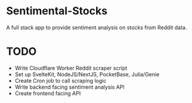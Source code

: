 # Sentimental-Stocks
A full stack app to provide sentiment analysis on stocks from Reddit data.

# TODO
- Write Cloudflare Worker Reddit scraper script
- Set up SvelteKit, NodeJS/NextJS, PocketBase, Julia/Genie 
- Create Cron job to call scraping logic
- Write backend facing sentiment analysis API 
- Create frontend facing API

